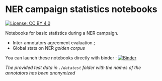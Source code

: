 # NER campaign statistics notebooks 

[![License: CC BY 4.0](https://img.shields.io/badge/License-CC%20BY%204.0-lightgrey.svg)](https://creativecommons.org/licenses/by/4.0/)

Notebooks for basic statistics during a NER campaign.

- Inter-annotators agreement evaluation ;
- Global stats on NER *golden corpus* 


You can launch these notebooks directly with binder : [![Binder](https://mybinder.org/badge_logo.svg)](https://mybinder.org/v2/gh/Lucaterre/Notebooks_stats_NER_corpus/main/)

*The provided test data in `./datatest` folder with the names of the annotators has been anonymized*

